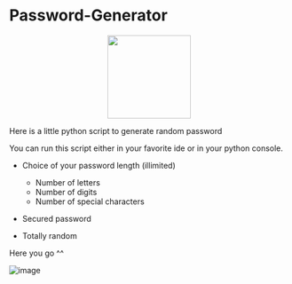 # Password-Generator

<p align=center><img style="width:150px"src="https://apprecs.org/gp/images/app-icons/300/ca/nmalcolm.rpg.jpg"></p>

Here is a little python script to generate random password

You can run this script either in your favorite ide or in your python console.
- Choice of your password length (illimited)
    - Number of letters
    - Number of digits
    - Number of special characters
    
- Secured password

- Totally random

Here you go ^^

![image](https://user-images.githubusercontent.com/73313152/168448042-b188cd4f-dfa2-4a32-a727-71e454878304.png)
